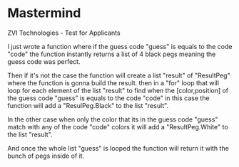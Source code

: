 # Mastermind
ZVI Technologies - Test for Applicants

I just wrote a function where if the guess code "guess" is equals to the code "code"
the function instantly returns a list of 4 black pegs meaning the guess code was 
perfect.

Then if it's not the case the function will create a list "result" of "ResultPeg" where the function
is gonna build the result. then in a "for" loop that will loop for each element of the list "result"
to find when the [color,position] of the guess code "guess" is equals to the code "code" in this case 
the function will add a "ResulPeg.Black" to the list "result". 

In the other case when only the color
that its in the guess code "guess" match with any of the code "code" colors it will add a "ResultPeg.White"
to the list "result". 

And once the whole list "guess" is looped the function will return it with the bunch of pegs inside of it.

